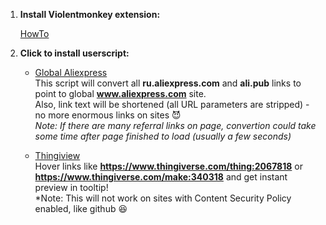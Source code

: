 1. **Install Violentmonkey extension:**

    [HowTo](https://violentmonkey.github.io/get-it/)

2. **Click to install userscript:**

   * [Global Aliexpress](https://github.com/Perlovka/userscripts/raw/master/global_aliexpress/global_aliexpress.user.js)  
      This script will convert all **ru.aliexpress.com** and **ali.pub** links to point to global **www.aliexpress.com** site.  
      Also, link text will be shortened (all URL parameters are stripped) - no more enormous links on sites :smiling_imp:  
      *Note: If there are many referral links on page, convertion could take some time after page finished to load (usually a few seconds)*

   * [Thingiview](https://github.com/Perlovka/userscripts/raw/master/thingiview/thingiview.user.js)  
      Hover links like **https://www.thingiverse.com/thing:2067818** or **https://www.thingiverse.com/make:340318** and get instant preview in tooltip!  
      *Note: This will not work on sites with Content Security Policy enabled, like github :laughing:
